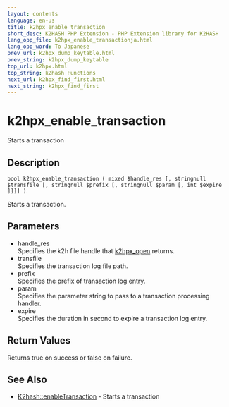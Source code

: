 ```yaml
---
layout: contents
language: en-us
title: k2hpx_enable_transaction
short_desc: K2HASH PHP Extension - PHP Extension library for K2HASH
lang_opp_file: k2hpx_enable_transactionja.html
lang_opp_word: To Japanese
prev_url: k2hpx_dump_keytable.html
prev_string: k2hpx_dump_keytable
top_url: k2hpx.html
top_string: k2hash Functions
next_url: k2hpx_find_first.html
next_string: k2hpx_find_first
---
```


# k2hpx_enable_transaction
Starts a transaction

## Description

```
bool k2hpx_enable_transaction ( mixed $handle_res [, stringnull $transfile [, stringnull $prefix [, stringnull $param [, int $expire ]]]] )
```

Starts a transaction. 

## Parameters
- handle_res  
Specifies the k2h file handle that [k2hpx_open](k2hpx_open.html) returns.
- transfile  
Specifies the transaction log file path.
- prefix  
Specifies the prefix of transaction log entry.
- param  
Specifies the parameter string to pass to a transaction processing handler.
- expire  
Specifies the duration in second to expire a transaction log entry.

## Return Values
Returns true on success or false on failure. 

## See Also
- [K2hash::enableTransaction](k2h_enabletransaction.html) - Starts a transaction
